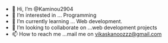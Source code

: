 - 👋 Hi, I’m @Kaminou2904
- 👀 I’m interested in ... Programming
- 🌱 I’m currently learning ...  Web development.
- 💞️ I’m looking to collaborate on ...web development projects 
- 📫 How to reach me ...mail me on vikaskanoozzz@gmail.com 

<!---
Kaminou2904/Kaminou2904 is a ✨ special ✨ repository because its `README.md` (this file) appears on your GitHub profile.
You can click the Preview link to take a look at your changes.
--->
